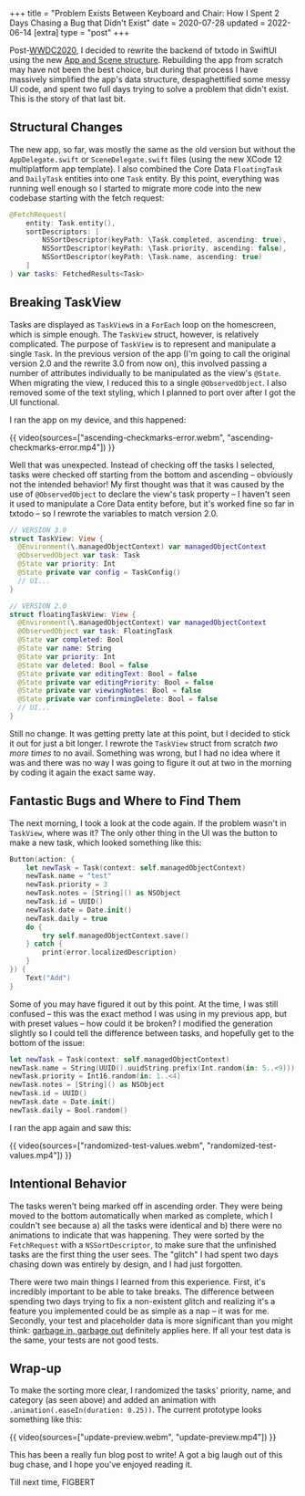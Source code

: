 +++
title = "Problem Exists Between Keyboard and Chair: How I Spent 2 Days Chasing a Bug that Didn't Exist"
date = 2020-07-28
updated = 2022-06-14
[extra]
type = "post"
+++

Post-[WWDC2020], I decided to rewrite the backend of txtodo in SwiftUI
using the new [App and Scene structure]. Rebuilding the app from scratch
may have not been the best choice, but during that process I have
massively simplified the app's data structure, despaghettified some messy
UI code, and spent two full days trying to solve a problem that didn't
exist. This is the story of that last bit.

<!-- more -->

## Structural Changes

The new app, so far, was mostly the same as the old version but without
the `AppDelegate.swift` or `SceneDelegate.swift` files (using the new
XCode 12 multiplatform app template). I also combined the Core Data
`FloatingTask` and `DailyTask` entities into one `Task` entity. By this
point, everything was running well enough so I started to migrate more
code into the new codebase starting with the fetch request:

```swift
@FetchRequest(
    entity: Task.entity(),
    sortDescriptors: [
        NSSortDescriptor(keyPath: \Task.completed, ascending: true),
        NSSortDescriptor(keyPath: \Task.priority, ascending: false),
        NSSortDescriptor(keyPath: \Task.name, ascending: true)
    ]
) var tasks: FetchedResults<Task>
```

## Breaking TaskView

Tasks are displayed as `TaskView`s in a `ForEach` loop on the
homescreen, which is simple enough. The `TaskView` struct, however, is
relatively complicated. The purpose of `TaskView` is to represent and
manipulate a single `Task`. In the previous version of the app (I'm
going to call the original version 2.0 and the rewrite 3.0 from now on),
this involved passing a number of attributes individually to be
manipulated as the view's `@State`. When migrating the view, I reduced
this to a single `@ObservedObject`. I also removed some of the text
styling, which I planned to port over after I got the UI functional.

I ran the app on my device, and this happened:

{{ video(sources=["ascending-checkmarks-error.webm", "ascending-checkmarks-error.mp4"])  }}

Well that was unexpected. Instead of checking off the tasks I selected,
tasks were checked off starting from the bottom and ascending –
obviously not the intended behavior! My first thought was that it was
caused by the use of `@ObservedObject` to declare the view's task
property – I haven't seen it used to manipulate a Core Data entity
before, but it's worked fine so far in txtodo – so I rewrote the
variables to match version 2.0.

```swift
// VERSION 3.0
struct TaskView: View {
  @Environment(\.managedObjectContext) var managedObjectContext
  @ObservedObject var task: Task
  @State var priority: Int
  @State private var config = TaskConfig()
  // UI...
}

// VERSION 2.0
struct floatingTaskView: View {
  @Environment(\.managedObjectContext) var managedObjectContext
  @ObservedObject var task: FloatingTask
  @State var completed: Bool
  @State var name: String
  @State var priority: Int
  @State var deleted: Bool = false
  @State private var editingText: Bool = false
  @State private var editingPriority: Bool = false
  @State private var viewingNotes: Bool = false
  @State private var confirmingDelete: Bool = false
  // UI...
}
```

Still no change. It was getting pretty late at this point, but I decided
to stick it out for just a bit longer. I rewrote the `TaskView` struct
from scratch *two more times* to no avail. Something was wrong, but I
had no idea where it was and there was no way I was going to figure it
out at two in the morning by coding it again the exact same way.

## Fantastic Bugs and Where to Find Them

The next morning, I took a look at the code again. If the problem wasn't
in `TaskView`, where was it? The only other thing in the UI was the
button to make a new task, which looked something like this:

```swift
Button(action: {
    let newTask = Task(context: self.managedObjectContext)
    newTask.name = "test"
    newTask.priority = 3
    newTask.notes = [String]() as NSObject
    newTask.id = UUID()
    newTask.date = Date.init()
    newTask.daily = true
    do {
        try self.managedObjectContext.save()
    } catch {
        print(error.localizedDescription)
    }
}) {
    Text("Add")
}
```

Some of you may have figured it out by this point. At the time, I was
still confused – this was the exact method I was using in my previous
app, but with preset values – how could it be broken? I modified the
generation slightly so I could tell the difference between tasks, and
hopefully get to the bottom of the issue:

```swift
let newTask = Task(context: self.managedObjectContext)
newTask.name = String(UUID().uuidString.prefix(Int.random(in: 5..<9)))
newTask.priority = Int16.random(in: 1..<4)
newTask.notes = [String]() as NSObject
newTask.id = UUID()
newTask.date = Date.init()
newTask.daily = Bool.random()
```

I ran the app again and saw this:

{{ video(sources=["randomized-test-values.webm", "randomized-test-values.mp4"])  }}

## Intentional Behavior

The tasks weren't being marked off in ascending order. They were being
moved to the bottom automatically when marked as complete, which I
couldn't see because a) all the tasks were identical and b) there were
no animations to indicate that was happening. They were sorted by the
`FetchRequest` with a `NSSortDescriptor`, to make sure that the
unfinished tasks are the first thing the user sees. The "glitch" I had
spent two days chasing down was entirely by design, and I had just
forgotten.

There were two main things I learned from this experience. First, it's
incredibly important to be able to take breaks. The difference between
spending two days trying to fix a non-existent glitch and realizing it's
a feature you implemented could be as simple as a nap – it was for me.
Secondly, your test and placeholder data is more significant than you
might think: [garbage in, garbage out] definitely applies here. If all
your test data is the same, your tests are not good tests.

## Wrap-up

To make the sorting more clear, I randomized the tasks' priority, name,
and category (as seen above) and added an animation with
`.animation(.easeIn(duration: 0.25))`. The current prototype looks
something like this:

{{ video(sources=["update-preview.webm", "update-preview.mp4"]) }}

This has been a really fun blog post to write! A got a big laugh out of
this bug chase, and I hope you've enjoyed reading it.

Till next time, FIGBERT

[WWDC2020]: https://web.archive.org/web/20201105203007/https://developer.apple.com/wwdc20/
[App and Scene structure]: https://developer.apple.com/videos/play/wwdc2020/10037/
[garbage in, garbage out]: https://en.wikipedia.org/wiki/Garbage_in%2C_garbage_out
